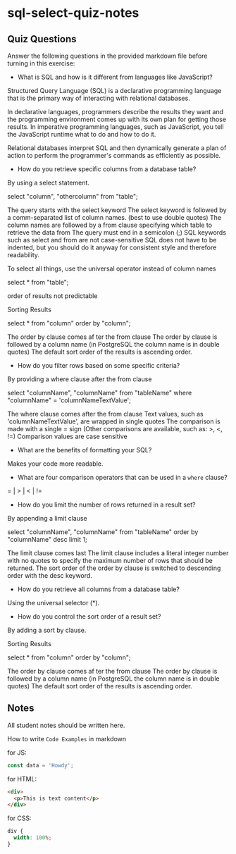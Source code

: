 # sql-select-quiz-notes

## Quiz Questions

Answer the following questions in the provided markdown file before turning in this exercise:

- What is SQL and how is it different from languages like JavaScript?

Structured Query Language (SQL) is a declarative programming language that is the primary way of interacting with relational databases.

In declarative languages, programmers describe the results they want and the programming environment comes up with its own plan for getting those results.
In imperative programming languages, such as JavaScript, you tell the JavaScript runtime what to do and how to do it.

Relational databases interpret SQL and then dynamically generate a plan of action to perform the programmer's commands as efficiently as possible.

- How do you retrieve specific columns from a database table?

By using a select statement.

select "column",
"othercolumn"
from "table";

The query starts with the select keyword
The select keyword is followed by a comm-separated list of column names. (best to use double quotes)
The column names are followed by a from clause specifying which table to retrieve the data from
The query must end in a semicolon (;)
SQL keywords such as select and from are not case-sensitive
SQL does not have to be indented, but you should do it anyway for consistent style and therefore readability.

To select all things, use the universal operator instead of column names

select \*
from "table";

order of results not predictable

Sorting Results

select \*
from "column"
order by "column";

The order by clause comes af ter the from clause
The order by clause is followed by a column name (in PostgreSQL the column name is in double quotes)
The default sort order of the results is ascending order.

- How do you filter rows based on some specific criteria?

By providing a where clause after the from clause

select "columnName",
"columnName"
from "tableName"
where "columnName" = 'columnNameTextValue';

The where clause comes after the from clause
Text values, such as 'columnNameTextValue', are wrapped in single quotes
The comparison is made with a single = sign (Other comparisons are available, such as: >, <, !=)
Comparison values are case sensitive

- What are the benefits of formatting your SQL?

Makes your code more readable.

- What are four comparison operators that can be used in a `where` clause?

= | > | < | !=

- How do you limit the number of rows returned in a result set?

By appending a limit clause

select "columnName",
"columnName"
from "tableName"
order by "columnName" desc
limit 1;

The limit clause comes last
The limit clause includes a literal integer number with no quotes to specify the maximum number of rows that should be returned.
The sort order of the order by clause is switched to descending order with the desc keyword.

- How do you retrieve all columns from a database table?

Using the universal selector (\*).

- How do you control the sort order of a result set?

By adding a sort by clause.

Sorting Results

select \*
from "column"
order by "column";

The order by clause comes af ter the from clause
The order by clause is followed by a column name (in PostgreSQL the column name is in double quotes)
The default sort order of the results is ascending order.

## Notes

All student notes should be written here.

How to write `Code Examples` in markdown

for JS:

```javascript
const data = 'Howdy';
```

for HTML:

```html
<div>
  <p>This is text content</p>
</div>
```

for CSS:

```css
div {
  width: 100%;
}
```
